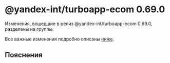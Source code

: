 # @yandex-int/turboapp-ecom 0.69.0

<!-- ЧЕЛОВЕЧЕСКОЕ ВСТУПЛЕНИЕ -->

Изменения, вошедшие в релиз @yandex-int/turboapp-ecom 0.69.0, разделены на группы:

Все важные изменения подробно описаны [ниже](#Пояснения).

## Пояснения

